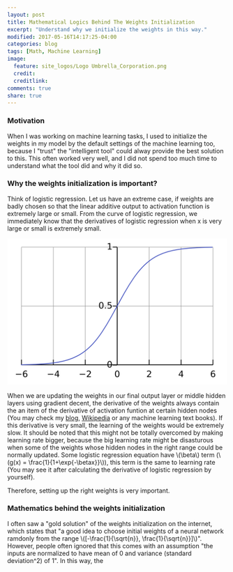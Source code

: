 ```yaml
---
layout: post
title: Mathematical Logics Behind The Weights Initialization
excerpt: "Understand why we initialize the weights in this way."
modified: 2017-05-16T14:17:25-04:00
categories: blog
tags: [Math, Machine Learning]
image:
  feature: site_logos/Logo Umbrella_Corporation.png
  credit: 
  creditlink: 
comments: true
share: true
---
```


### Motivation

When I was working on machine learning tasks, I used to initialize the weights in my model by the default settings of the machine learning too, because I "trust" the "intelligent tool" could alway provide the best solution to this. This often worked very well, and I did not spend too much time to understand what the tool did and why it did so.

### Why the weights initialization is important?

Think of logistic regression. Let us have an extreme case, if weights are badly chosen so that the linear additive output to activation function is extremely large or small. From the curve of logistic regression, we immediately know that the derivatives of logistic regression when x is very large or small is extremely small.

![](/images/blog/2017-05-18-Weights-Initialization/Logistic-curve.svg)

When we are updating the weights in our final output layer or middle hidden layers using gradient decent, the derivative of the weights always contain the an item of the derivative of activation funtion at certain hidden nodes (You may check my [blog](https://leimao.github.io/blog/Programmable-Backpropagation/), [Wikipedia](https://en.wikipedia.org/wiki/Multilayer_perceptron) or any machine learning text books). If this derivative is very small, the learning of the weights would be extremely slow. It should be noted that this might not be totally overcomed by making learning rate bigger, because the big learning rate might be disasturous when some of the weights whose hidden nodes in the right range could be normally updated. Some logistic regression equation have \\(\beta\\) term (\\(g(x) = \frac{1}{1+\exp{-\betax}}\\)), this term is the same to learning rate (You may see it after calculating the derivative of logistic regression by yourself).

Therefore, setting up the right weights is very important.

### Mathematics behind the weights initialization

I often saw a "gold solution" of the weights initialization on the internet, which states that "a good idea to choose initial weights of a neural network ramdonly from the range \\([-\frac{1}{\sqrt{n}}, \frac{1}{\sqrt{n}}]\\)". However, people often ignored that this comes with an assumption "the inputs are normalized to have mean of 0 and variance (standard deviation^2) of 1". In this way, the 

